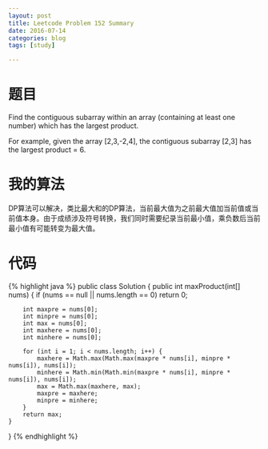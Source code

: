 ```yaml
---
layout: post
title: Leetcode Problem 152 Summary
date: 2016-07-14
categories: blog
tags: [study]

---
```


# 题目

Find the contiguous subarray within an array (containing at least one number) which has the largest product.

For example, given the array [2,3,-2,4],
the contiguous subarray [2,3] has the largest product = 6.

# 我的算法

DP算法可以解决，类比最大和的DP算法，当前最大值为之前最大值加当前值或当前值本身。由于成绩涉及符号转换，我们同时需要纪录当前最小值，乘负数后当前最小值有可能转变为最大值。

# 代码

{% highlight java %}
public class Solution {
    public int maxProduct(int[] nums) {
        if (nums == null || nums.length == 0) return 0;
        
        int maxpre = nums[0];
        int minpre = nums[0];
        int max = nums[0];
        int maxhere = nums[0];
        int minhere = nums[0];
        
        for (int i = 1; i < nums.length; i++) {
            maxhere = Math.max(Math.max(maxpre * nums[i], minpre * nums[i]), nums[i]);
            minhere = Math.min(Math.min(maxpre * nums[i], minpre * nums[i]), nums[i]);
            max = Math.max(maxhere, max);
            maxpre = maxhere;
            minpre = minhere;
        }
        return max;
    }
}
{% endhighlight %}
